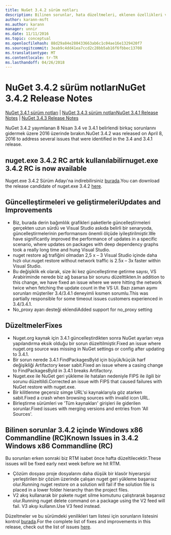 ```yaml
---
title: NuGet 3.4.2 sürüm notları
description: Bilinen sorunlar, hata düzeltmeleri, eklenen özellikleri ve dcr NuGet 3.4.2 dahil etmek için sürüm notları.
author: karann-msft
ms.author: karann
manager: unnir
ms.date: 11/11/2016
ms.topic: conceptual
ms.openlocfilehash: 88d29a84e280433663ab6c1c04ae16e1329420f7
ms.sourcegitcommit: 3eab9c4dd41ea7ccd2c28bb5ab16f6fbbec13708
ms.translationtype: MT
ms.contentlocale: tr-TR
ms.lasthandoff: 04/26/2018
---
```

# <a name="nuget-342-release-notes"></a><span data-ttu-id="4d610-103">NuGet 3.4.2 sürüm notları</span><span class="sxs-lookup"><span data-stu-id="4d610-103">NuGet 3.4.2 Release Notes</span></span>

<span data-ttu-id="4d610-104">[NuGet 3.4.1 sürüm notları](../release-notes/nuget-3.4.1.md) | [NuGet 3.4.3 sürüm notları](../release-notes/nuget-3.4.3.md)</span><span class="sxs-lookup"><span data-stu-id="4d610-104">[NuGet 3.4.1 Release Notes](../release-notes/nuget-3.4.1.md) | [NuGet 3.4.3 Release Notes](../release-notes/nuget-3.4.3.md)</span></span>

<span data-ttu-id="4d610-105">NuGet 3.4.2 yayımlanan 8 Nisan 3.4 ve 3.4.1 belirlendi birkaç sorunlarını gidermek üzere 2016 üzerinde bırakın.</span><span class="sxs-lookup"><span data-stu-id="4d610-105">NuGet 3.4.2 was released on April 8, 2016 to address several issues that were identified in the 3.4 and 3.4.1 release.</span></span>

## <a name="nugetexe-342-rc-is-now-available"></a><span data-ttu-id="4d610-106">nuget.exe 3.4.2 RC artık kullanılabilir</span><span class="sxs-lookup"><span data-stu-id="4d610-106">nuget.exe 3.4.2 RC is now available</span></span>

<span data-ttu-id="4d610-107">Nuget.exe 3.4.2 Sürüm Adayı'na indirebilirsiniz [burada](https://dist.nuget.org/index.html).</span><span class="sxs-lookup"><span data-stu-id="4d610-107">You can download the release candidate of nuget.exe 3.4.2 [here](https://dist.nuget.org/index.html).</span></span>

## <a name="updates-and-improvements"></a><span data-ttu-id="4d610-108">Güncelleştirmeleri ve geliştirmeleri</span><span class="sxs-lookup"><span data-stu-id="4d610-108">Updates and Improvements</span></span>

* <span data-ttu-id="4d610-109">Biz, burada derin bağımlılık grafikleri paketlerle güncelleştirmeleri gerçekten uzun sürdü ve Visual Studio askıda belirli bir senaryoda, güncelleştirmelerinin performansını önemli ölçüde iyileştirilmiştir.</span><span class="sxs-lookup"><span data-stu-id="4d610-109">We have significantly improved the performance of updates in a specific scenario, where updates on packages with deep dependency graphs took a really long time and hung Visual Studio.</span></span>
* <span data-ttu-id="4d610-110">nuget restore ağ trafiğini olmadan 2,5 x – 3 Visual Studio içinde daha hızlı olur.</span><span class="sxs-lookup"><span data-stu-id="4d610-110">nuget restore without network traffic is 2.5x – 3x faster within Visual Studio.</span></span>
* <span data-ttu-id="4d610-111">Bu değişiklik ek olarak, size iki kez güncelleştirme getirme sayısı, VS Arabiriminde nerede biz ağ basarsa bir sorunu düzelttikten.</span><span class="sxs-lookup"><span data-stu-id="4d610-111">In addition to this change, we have fixed an issue where we were hitting the network twice when fetching the update count in the VS UI.</span></span> <span data-ttu-id="4d610-112">Bazı zaman aşımı sorunları müşteriler 3.4/3.4.1 deneyimli kısmen sorumlu.</span><span class="sxs-lookup"><span data-stu-id="4d610-112">This was partially responsible for some timeout issues customers experienced in 3.4/3.4.1.</span></span>
* <span data-ttu-id="4d610-113">No_proxy ayarı desteği eklendi</span><span class="sxs-lookup"><span data-stu-id="4d610-113">Added support for no_proxy setting</span></span>

## <a name="fixes"></a><span data-ttu-id="4d610-114">Düzeltmeler</span><span class="sxs-lookup"><span data-stu-id="4d610-114">Fixes</span></span>

* <span data-ttu-id="4d610-115">Nuget.org kaynak için 3.4.1 güncelleştirdikten sonra NuGet ayarları veya yapılandırma eksik olduğu bir sorun düzeltilmiştir.</span><span class="sxs-lookup"><span data-stu-id="4d610-115">Fixed an issue where nuget.org source was missing in NuGet settings or config after updating to 3.4.1.</span></span>
* <span data-ttu-id="4d610-116">Bir sorun nerede 3.4.1 FindPackagesById için büyük/küçük harf değişikliği Artifactory keser sabit.</span><span class="sxs-lookup"><span data-stu-id="4d610-116">Fixed an issue where a casing change to FindPackagesById in 3.4.1 breaks Artifactory.</span></span>
* <span data-ttu-id="4d610-117">Nuget.exe ile NuGet geri yükleme ile hataları nedeniyle FIPS ile ilgili bir sorunu düzeltildi.</span><span class="sxs-lookup"><span data-stu-id="4d610-117">Corrected an issue with FIPS that caused failures with NuGet restore with nuget.exe.</span></span>
* <span data-ttu-id="4d610-118">Bir kilitlenme geçersiz simge URL'si kaynaklarıyla göz atarken sabit.</span><span class="sxs-lookup"><span data-stu-id="4d610-118">Fixed a crash when browsing sources with invalid icon URL.</span></span>
* <span data-ttu-id="4d610-119">Birleştirme sürümleri ve 'Tüm kaynakları' girişleri ile giderilen sorunlar.</span><span class="sxs-lookup"><span data-stu-id="4d610-119">Fixed issues with merging versions and entries from 'All Sources'.</span></span>

## <a name="known-issues-in-342-windows-x86-commandline-rc"></a><span data-ttu-id="4d610-120">Bilinen sorunlar 3.4.2 içinde Windows x86 Commandline (RC)</span><span class="sxs-lookup"><span data-stu-id="4d610-120">Known Issues in 3.4.2 Windows x86 Commandline (RC)</span></span>

<span data-ttu-id="4d610-121">Bu sorunları erken sonraki biz RTM isabet önce hafta düzeltilecektir.</span><span class="sxs-lookup"><span data-stu-id="4d610-121">These issues will be fixed early next week before we hit RTM.</span></span>

*  <span data-ttu-id="4d610-122">Çözüm dosyası proje dosyalarını daha düşük bir klasör hiyerarşisi yerleştirilen bir çözüm üzerinde çalışan nuget geri yükleme başarısız olur.</span><span class="sxs-lookup"><span data-stu-id="4d610-122">Running nuget restore on a solution will fail if the solution file is placed in a lower folder hierarchy than the project files.</span></span>
*  <span data-ttu-id="4d610-123">V2 akış kullanarak bir pakete nuget silme komutunu çalıştırarak başarısız olur.</span><span class="sxs-lookup"><span data-stu-id="4d610-123">Running nuget delete command on a package using the V2 feed will fail.</span></span> <span data-ttu-id="4d610-124">V3 akışı kullanın.</span><span class="sxs-lookup"><span data-stu-id="4d610-124">Use V3 feed instead.</span></span>


<span data-ttu-id="4d610-125">Düzeltmeler ve bu sürümdeki yenilikleri tam listesi için sorunların listesini kontrol [burada](https://github.com/NuGet/Home/issues?utf8=%E2%9C%93&q=is%3Aissue+milestone%3A3.4.2++is%3Aclosed+).</span><span class="sxs-lookup"><span data-stu-id="4d610-125">For the complete list of fixes and improvements in this release, check out the list of issues [here](https://github.com/NuGet/Home/issues?utf8=%E2%9C%93&q=is%3Aissue+milestone%3A3.4.2++is%3Aclosed+).</span></span>